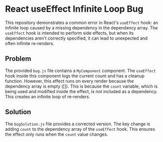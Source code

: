 # React useEffect Infinite Loop Bug

This repository demonstrates a common error in React's `useEffect` hook: an infinite loop caused by a missing dependency in the dependency array.  The `useEffect` hook is intended to perform side effects, but when its dependencies aren't correctly specified, it can lead to unexpected and often infinite re-renders.

## Problem

The provided `bug.js` file contains a `MyComponent` component. The `useEffect` hook inside this component logs the current count and has a cleanup function. However, this effect runs on every render because the dependency array is empty ([]). This is because the `count` variable, which is being used and modified inside the effect, is not included as a dependency.  This creates an infinite loop of re-renders.

## Solution

The `bugSolution.js` file provides a corrected version.  The key change is adding `count` to the dependency array of the `useEffect` hook. This ensures the effect only runs when the `count` value changes.